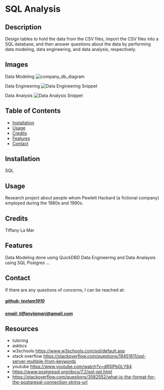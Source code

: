 # SQL Analysis


## Description
Design tables to hold the data from the CSV files, import the CSV files into a SQL database, and then answer questions about the data by performing data modeling, data engineering, and data analysis, respectively.

## Images
Data Modeling
![company_db_diagram](https://github.com/teelam1910/sql-analysis/assets/132629216/ddbae513-422b-4c42-ba3e-38e8deb8e77b)

Data Engineering
![Data Engineering Snippet](https://github.com/teelam1910/sql-analysis/assets/132629216/24293de3-e54f-4b46-9de9-99514901bea3)


Data Analysis
![Data Analysis Snippet](https://github.com/teelam1910/sql-analysis/assets/132629216/b0f09e85-a572-4cad-8b9b-4cc05ef4ceb7)


## Table of Contents
- [Installation](#installation)
- [Usage](#usage)
- [Credits](#credits)
- [Features](#features)
- [Contact](#contact)

## Installation
SQL

## Usage
Research project about people whom Pewlett Hackard (a fictional company) employed during the 1980s and 1990s.

## Credits
Tiffany La Mar


## Features
Data Modeling done using QuickDBD
Data Engineering and Data Analaysis using SQL Postgres
...


## Contact
If there are any questions of concerns, I can be reached at:
##### [github: teelam1910](https://github.com/teelam1910)
##### [email: tiffanylamarj@gmail.com](mailto:tiffanylamarj@gmail.com)



## Resources
- tutoring
- askbcs
- w3schools https://www.w3schools.com/sql/default.asp
- stack overflow https://stackoverflow.com/questions/19451611/sql-server-multiple-from-keywords
- youtube https://www.youtube.com/watch?v=dR5lPbGLY84
- https://www.postgresql.org/docs/7.2/sql-set.html
- https://stackoverflow.com/questions/3582552/what-is-the-format-for-the-postgresql-connection-string-url
